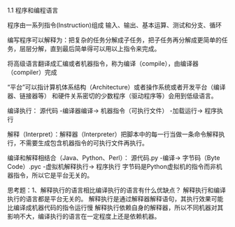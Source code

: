 1.1 程序和编程语言

程序由一系列指令(Instruction)组成
  输入、输出、基本运算、测试和分支、循环

编写程序可以解释为：把复杂的任务分解成子任务，把子任务再分解成更简单的任务，层层分解，直到最后简单得可以用以上指令来完成。

将高级语言翻译成汇编或者机器指令，称为编译（compile），由编译器（compiler）完成

“平台”可以指计算机体系结构（Architecture）或者操作系统或者开发平台（编译器、链接器等）
和硬件关系密切的少数程序（驱动程序等）会用到低级语言。

编译执行： 源代码 -编译器编译-> 机器指令（可执行文件） -加载运行-> 程序执行

解释（Interpret）：解释器（Interpreter）把脚本中的每一行当做一条命令解释执行，不需要生成包含机器指令的可执行文件再执行。

编译和解释相结合（Java、Python、Perl）：
源代码.py -编译-> 字节码（Byte Code）.pyc -虚拟机解释执行-> 程序执行
字节码是Python虚拟机的指令而非机器指令，所以它是平台无关的。

思考题：1、解释执行的语言相比编译执行的语言有什么优缺点？
解释执行和编译执行的语言都是平台无关的。
解释执行是通过解释器解释语句，其执行效果可能比编译成机器代码的指令运行慢
解释执行依赖自身的解释器，所以不同机器对其影响不大，编译执行的语言在一定程度上还是依赖机器。
